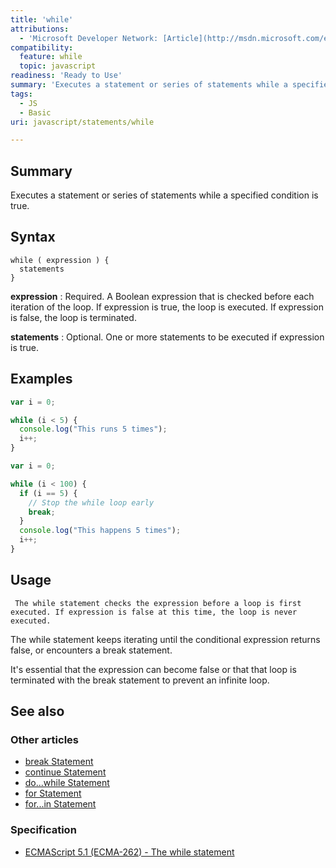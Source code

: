 ```yaml
---
title: 'while'
attributions:
  - 'Microsoft Developer Network: [Article](http://msdn.microsoft.com/en-us/library/ie/6wsy66x9(v=vs.94).aspx)'
compatibility:
  feature: while
  topic: javascript
readiness: 'Ready to Use'
summary: 'Executes a statement or series of statements while a specified condition is true.'
tags:
  - JS
  - Basic
uri: javascript/statements/while

---
```

## Summary

Executes a statement or series of statements while a specified condition is true.

## Syntax

    while ( expression ) {
      statements
    }

**expression**
:   Required. A Boolean expression that is checked before each iteration of the loop. If expression is true, the loop is executed. If expression is false, the loop is terminated.

**statements**
:   Optional. One or more statements to be executed if expression is true.

## Examples

``` js
var i = 0;

while (i < 5) {
  console.log("This runs 5 times");
  i++;
}
```

``` js
var i = 0;

while (i < 100) {
  if (i == 5) {
    // Stop the while loop early
    break;
  }
  console.log("This happens 5 times");
  i++;
}
```

## Usage

     The while statement checks the expression before a loop is first executed. If expression is false at this time, the loop is never executed.

The while statement keeps iterating until the conditional expression returns false, or encounters a break statement.

It's essential that the expression can become false or that that loop is terminated with the break statement to prevent an infinite loop.

## See also

### Other articles

-   [break Statement](/javascript/statements/break)
-   [continue Statement](/javascript/statements/continue)
-   [do...while Statement](/javascript/statements/do_while)
-   [for Statement](/javascript/statements/for)
-   [for...in Statement](/javascript/statements/for_in)

### Specification

-   [ECMAScript 5.1 (ECMA-262) - The while statement](http://www.ecma-international.org/ecma-262/5.1/#sec-12.6.2)

